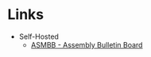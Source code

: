 # Links

  * Self-Hosted
    * [ASMBB - Assembly Bulletin Board](https://board.asm32.info/asmbb/asmbb-v2-6-has-been-officially-released.278/) 
    
